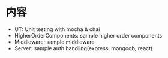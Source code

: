 # 内容
- UT: Unit testing with mocha & chai
- HigherOrderComponents: sample higher order components
- Middleware: sample middleware
- Server: sample auth handling(express, mongodb, react)
